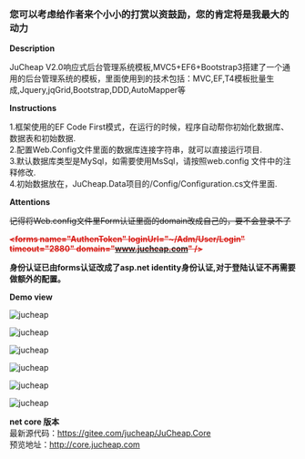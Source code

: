 ###  您可以考虑给作者来个小小的打赏以资鼓励，您的肯定将是我最大的动力


 **Description** 

JuCheap V2.0响应式后台管理系统模板,MVC5+EF6+Bootstrap3搭建了一个通用的后台管理系统的模板，里面使用到的技术包括：MVC,EF,T4模板批量生成,Jquery,jqGrid,Bootstrap,DDD,AutoMapper等

 **Instructions** 

1.框架使用的EF Code First模式，在运行的时候，程序自动帮你初始化数据库、数据表和初始数据.<br/> 
2.配置Web.Config文件里面的数据库连接字符串，就可以直接运行项目. <br/>
3.默认数据库类型是MySql，如需要使用MsSql，请按照web.config 文件中的注释修改.<br/>
4.初始数据放在，JuCheap.Data项目的/Config/Configuration.cs文件里面.<br/>

 **Attentions** 

~~记得将Web.config文件里Form认证里面的domain改成自己的，要不会登录不了~~

<b style="color:#D91E18">~~&lt;forms name="AuthenToken" loginUrl="~/Adm/User/Login" timeout="2880" domain="www.jucheap.com" /&gt;~~</b>

<b>身份认证已由forms认证改成了asp.net identity身份认证,对于登陆认证不再需要做额外的配置。</b>

 **Demo view**

![jucheap](http://git.oschina.net/uploads/images/2016/1109/115238_f6e40415_422345.png "jucheap")

![jucheap](http://git.oschina.net/uploads/images/2016/1109/115304_99754093_422345.png "jucheap")

![jucheap](http://git.oschina.net/uploads/images/2016/1109/122732_191c2c6c_422345.png "jucheap")

![jucheap](http://git.oschina.net/uploads/images/2016/1109/122746_7a14746f_422345.png "jucheap")

![jucheap](http://git.oschina.net/uploads/images/2016/1109/122754_cbf08341_422345.png "jucheap")

![jucheap](http://git.oschina.net/uploads/images/2016/1109/122802_622365f2_422345.png "jucheap")

 **net core 版本**   
最新源代码：https://gitee.com/jucheap/JuCheap.Core  
预览地址：http://core.jucheap.com  